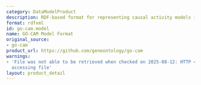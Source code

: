 ```yaml
---
category: DataModelProduct
description: RDF-based format for representing causal activity models in Gene Ontology
format: rdfxml
id: go-cam.model
name: GO-CAM Model Format
original_source:
- go-cam
product_url: https://github.com/geneontology/go-cam
warnings:
- 'File was not able to be retrieved when checked on 2025-08-12: HTTP 404 error when
  accessing file'
layout: product_detail
---
```

